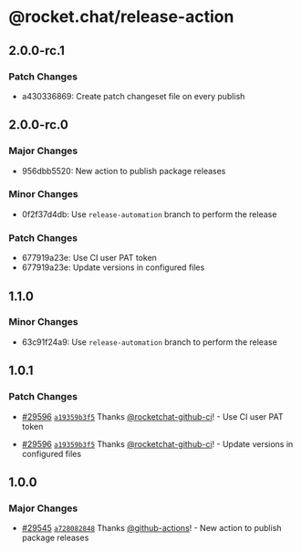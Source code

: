 # @rocket.chat/release-action

## 2.0.0-rc.1

### Patch Changes

- a430336869: Create patch changeset file on every publish

## 2.0.0-rc.0

### Major Changes

- 956dbb5520: New action to publish package releases

### Minor Changes

- 0f2f37d4db: Use `release-automation` branch to perform the release

### Patch Changes

- 677919a23e: Use CI user PAT token
- 677919a23e: Update versions in configured files

## 1.1.0

### Minor Changes

- 63c91f24a9: Use `release-automation` branch to perform the release

## 1.0.1

### Patch Changes

- [#29596](https://github.com/RocketChat/Rocket.Chat/pull/29596) [`a19359b3f5`](https://github.com/RocketChat/Rocket.Chat/commit/a19359b3f5b09270fe1644df0706c6b1ebb979ef) Thanks [@rocketchat-github-ci](https://github.com/rocketchat-github-ci)! - Use CI user PAT token

- [#29596](https://github.com/RocketChat/Rocket.Chat/pull/29596) [`a19359b3f5`](https://github.com/RocketChat/Rocket.Chat/commit/a19359b3f5b09270fe1644df0706c6b1ebb979ef) Thanks [@rocketchat-github-ci](https://github.com/rocketchat-github-ci)! - Update versions in configured files

## 1.0.0

### Major Changes

- [#29545](https://github.com/RocketChat/Rocket.Chat/pull/29545) [`a728082848`](https://github.com/RocketChat/Rocket.Chat/commit/a72808284870af04a6457af6f2f79b0a0c38b7cb) Thanks [@github-actions](https://github.com/apps/github-actions)! - New action to publish package releases
